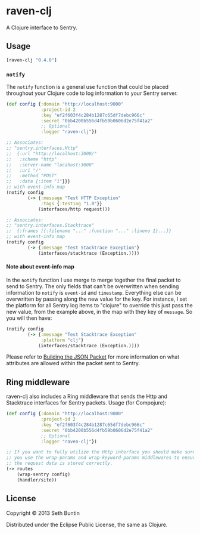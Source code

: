 # raven-clj

A Clojure interface to Sentry.

## Usage

```clojure
[raven-clj "0.4.0"]
```

### `notify`

The `notify` function is a general use function that could be placed throughout your Clojure code to log information to your Sentry server.

```clojure
(def config {:domain "http://localhost:9000"
             :project-id 2
             :key "ef2f603f4c284b1287c65df7debc966c"
             :secret "0bb4200b556d4fb59b0606d2e75f41a2"
             ;; Optional
             :logger "raven-clj"})

;; Associates:
;; "sentry.interfaces.Http"
;;  {:url "http://localhost:3000/"
;;   :scheme "http"
;;   :server-name "locahost:3000"
;;   :uri "/"
;;   :method "POST"
;;   :data {:item "1"}}}
;; with event-info map
(notify config
        (-> {:message "Test HTTP Exception"
             :tags {:testing "1.0"}}
            (interfaces/http request)))

;; Associates:
;; "sentry.interfaces.Stacktrace"
;;  {:frames [{:filename "..." :function "..." :lineno 1}...]}
;; with event-info map
(notify config
        (-> {:message "Test Stacktrace Exception"}
            (interfaces/stacktrace (Exception.))))
```

#### Note about event-info map

In the `notify` function I use merge to merge together the final packet to send to Sentry.  The only fields that can't be overwritten when sending information
to `notify` is `event-id` and `timestamp`.  Everything else can be overwritten by passing along the new value for the key.  For instance, I set the platform for
all Sentry log items to "clojure" to override this just pass the new value, from the example above, in the map with they key of `message`.  So you will then have:

```clojure
(notify config
        (-> {:message "Test Stacktrace Exception"
             :platform "clj"}
            (interfaces/stacktrace (Exception.))))
```

Please refer to [Building the JSON Packet](http://sentry.readthedocs.org/en/latest/developer/client/index.html#building-the-json-packet) for more information on what
attributes are allowed within the packet sent to Sentry.

## Ring middleware

raven-clj also includes a Ring middleware that sends the Http and Stacktrace interfaces for Sentry packets.  Usage (for Compojure):

```clojure
(def config {:domain "http://localhost:9000"
             :project-id 2
             :key "ef2f603f4c284b1287c65df7debc966c"
             :secret "0bb4200b556d4fb59b0606d2e75f41a2"
             ;; Optional
             :logger "raven-clj"})

;; If you want to fully utilize the Http interface you should make sure
;; you use the wrap-params and wrap-keyword-params middlewares to ensure
;; the request data is stored correctly.
(-> routes
    (wrap-sentry config)
    (handler/site))
```

## License

Copyright © 2013 Seth Buntin

Distributed under the Eclipse Public License, the same as Clojure.
